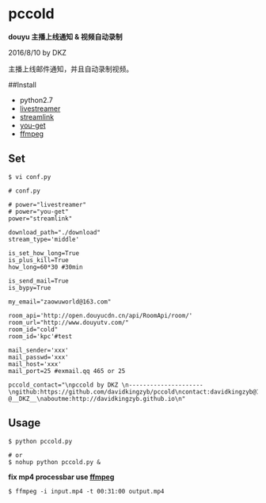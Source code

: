 # pccold

**douyu 主播上线通知 & 视频自动录制**

2016/8/10 by DKZ



主播上线邮件通知，并且自动录制视频。

##Install

- python2.7
- [livestreamer](https://github.com/chrippa/livestreamer)
- [streamlink](https://github.com/streamlink/streamlink)
- [you-get](https://github.com/soimort/you-get)
- [ffmpeg](https://www.ffmpeg.org/)

## Set

```
$ vi conf.py

# conf.py

# power="livestreamer"
# power="you-get"
power="streamlink"

download_path="./download"
stream_type='middle'

is_set_how_long=True
is_plus_kill=True
how_long=60*30 #30min

is_send_mail=True
is_bypy=True

my_email="zaowuworld@163.com"

room_api='http://open.douyucdn.cn/api/RoomApi/room/'
room_url="http://www.douyutv.com/"
room_id="cold"
room_id='kpc'#test

mail_sender='xxx'
mail_passwd='xxx'
mail_host='xxx'
mail_port=25 #exmail.qq 465 or 25

pccold_contact="\npccold by DKZ \n---------------------\ngithub:https://github.com/davidkingzyb/pccold\ncontact:davidkingzyb@163.com  @__DKZ__\naboutme:http://davidkingzyb.github.io\n"

```

## Usage

```
$ python pccold.py

# or
$ nohup python pccold.py &
```

**fix mp4 processbar use [ffmpeg](https://www.ffmpeg.org/)**

```
$ ffmpeg -i input.mp4 -t 00:31:00 output.mp4
```



